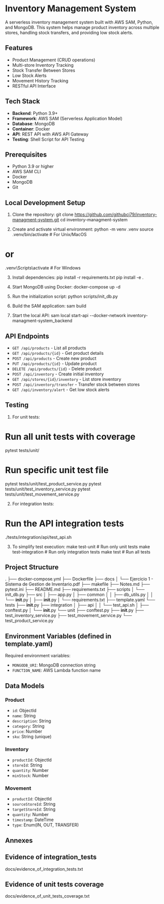 # Inventory Management System

A serverless inventory management system built with AWS SAM, Python, and MongoDB. This system helps manage product inventory across multiple stores, handling stock transfers, and providing low stock alerts.

## Features

- Product Management (CRUD operations)
- Multi-store Inventory Tracking
- Stock Transfer Between Stores
- Low Stock Alerts
- Movement History Tracking
- RESTful API Interface

## Tech Stack

- **Backend**: Python 3.9+
- **Framework**: AWS SAM (Serverless Application Model)
- **Database**: MongoDB
- **Container**: Docker
- **API**: REST API with AWS API Gateway
- **Testing**: Shell Script for API Testing

## Prerequisites

- Python 3.9 or higher
- AWS SAM CLI
- Docker
- MongoDB
- Git

## Local Development Setup

1. Clone the repository:
git clone <https://github.com/githubcj79/inventory-managment-system.git>
cd inventory-managment-system

2. Create and activate virtual environment:
python -m venv .venv
source .venv/bin/activate  # For Unix/MacOS
# or
.venv\Scripts\activate  # For Windows

3. Install dependencies:
pip install -r requirements.txt
pip install -e .

4. Start MongoDB using Docker:
docker-compose up -d

5. Run the initialization script:
python scripts/init_db.py

6. Build the SAM application:
sam build

7. Start the local API:
sam local start-api --docker-network inventory-managment-system_backend

## API Endpoints

- `GET /api/products` - List all products
- `GET /api/products/{id}` - Get product details
- `POST /api/products` - Create new product
- `PUT /api/products/{id}` - Update product
- `DELETE /api/products/{id}` - Delete product
- `POST /api/inventory` - Create initial inventory
- `GET /api/stores/{id}/inventory` - List store inventory
- `POST /api/inventory/transfer` - Transfer stock between stores
- `GET /api/inventory/alert` - Get low stock alerts

## Testing

1. For unit tests:
# Run all unit tests with coverage
pytest tests/unit/

# Run specific unit test file
pytest tests/unit/test_product_service.py
pytest tests/unit/test_inventory_service.py
pytest tests/unit/test_movement_service.py

2. For integration tests:
# Run the API integration tests
./tests/integration/api/test_api.sh

3. To simplify test execution:
make test-unit         # Run only unit tests
make test-integration  # Run only integration tests
make test             # Run all tests

## Project Structure

.
├── docker-compose.yml
├── Dockerfile
├── docs
│   └── Ejercicio 1 - Sistema de Gestion de Inventario.pdf
├── makefile
├── Notes.md
├── pytest.ini
├── README.md
├── requirements.txt
├── scripts
│   └── init_db.py
├── src
│   ├── app.py
│   ├── common
│   │   ├── db_utils.py
│   │   └── __init__.py
│   ├── __init__.py
│   └── requirements.txt
├── template.yaml
└── tests
    ├── __init__.py
    ├── integration
    │   ├── api
    │   │   └── test_api.sh
    │   ├── conftest.py
    │   └── __init__.py
    └── unit
        ├── conftest.py
        ├── __init__.py
        ├── test_inventory_service.py
        ├── test_movement_service.py
        └── test_product_service.py

## Environment Variables (defined in template.yaml)

Required environment variables:
- `MONGODB_URI`: MongoDB connection string
- `FUNCTION_NAME`: AWS Lambda function name

## Data Models

### Product
- `id`: ObjectId
- `name`: String
- `description`: String
- `category`: String
- `price`: Number
- `sku`: String (unique)

### Inventory
- `productId`: ObjectId
- `storeId`: String
- `quantity`: Number
- `minStock`: Number

### Movement
- `productId`: ObjectId
- `sourceStoreId`: String
- `targetStoreId`: String
- `quantity`: Number
- `timestamp`: DateTime
- `type`: Enum(IN, OUT, TRANSFER)

## Annexes

## Evidence of integration_tests
docs/evidence_of_integration_tests.txt

## Evidence of unit tests coverage
docs/evidence_of_unit_tests_coverage.txt